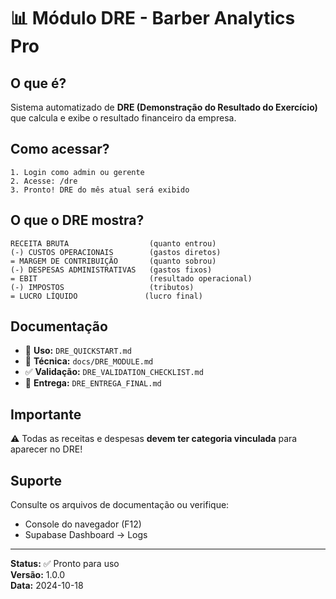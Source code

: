 # 📊 Módulo DRE - Barber Analytics Pro

## O que é?

Sistema automatizado de **DRE (Demonstração do Resultado do Exercício)** que calcula e exibe o resultado financeiro da empresa.

## Como acessar?

```
1. Login como admin ou gerente
2. Acesse: /dre
3. Pronto! DRE do mês atual será exibido
```

## O que o DRE mostra?

```
RECEITA BRUTA                  (quanto entrou)
(-) CUSTOS OPERACIONAIS        (gastos diretos)
= MARGEM DE CONTRIBUIÇÃO       (quanto sobrou)
(-) DESPESAS ADMINISTRATIVAS   (gastos fixos)
= EBIT                         (resultado operacional)
(-) IMPOSTOS                   (tributos)
= LUCRO LÍQUIDO               (lucro final)
```

## Documentação

- 📖 **Uso:** `DRE_QUICKSTART.md`
- 🔧 **Técnica:** `docs/DRE_MODULE.md`
- ✅ **Validação:** `DRE_VALIDATION_CHECKLIST.md`
- 🎉 **Entrega:** `DRE_ENTREGA_FINAL.md`

## Importante

⚠️ Todas as receitas e despesas **devem ter categoria vinculada** para aparecer no DRE!

## Suporte

Consulte os arquivos de documentação ou verifique:

- Console do navegador (F12)
- Supabase Dashboard → Logs

---

**Status:** ✅ Pronto para uso  
**Versão:** 1.0.0  
**Data:** 2024-10-18
